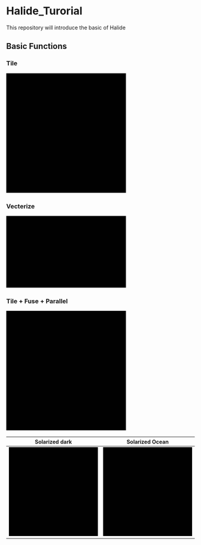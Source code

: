 # Halide_Turorial
This repository will introduce the basic of Halide

## Basic Functions

### Tile
![TILE image](./figures/tile.gif?raw=true) 

### Vecterize
![VEC image](./figures/vectorize.gif?raw=true) 

### Tile + Fuse + Parallel
![Para image](./figures/tile_parallel.gif?raw=true) 


Solarized dark             |  Solarized Ocean
:-------------------------:|:-------------------------:
![](./figures/tile.gif?raw=true)  |  ![](./figures/tile_parallel.gif?raw=true)

